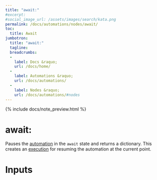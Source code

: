 ```yaml
---
title: "await:"
#excerpt: 
#social_image_url: /assets/images/search/kata.png
permalink: /docs/automations/nodes/await/
toc:
  title: Await
jumbotron:
  title: "await:"
  tagline: 
  breadcrumbs:
  -
    label: Docs &raquo;
    url: /docs/home/
  -
    label: Automations &raquo;
    url: /docs/automations/
  -
    label: Nodes &raquo;
    url: /docs/automations/#nodes
---
```


{% include docs/note_preview.html %}

# await:

Pauses the [automation](/docs/automations/) in the `await` state and returns a dictionary. This creates an [execution](/docs/automations/#executions) for resuming the automation at the current point.

# Inputs

